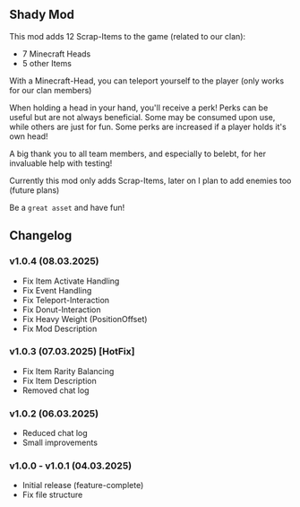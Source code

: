 ## Shady Mod

This mod adds 12 Scrap-Items to the game (related to our clan):
- 7 Minecraft Heads
- 5 other Items

With a Minecraft-Head, you can teleport yourself to the player (only works for our clan members)

When holding a head in your hand, you'll receive a perk!
Perks can be useful but are not always beneficial. Some may be consumed upon use, while others are just for fun.
Some perks are increased if a player holds it's own head!

A big thank you to all team members, and especially to belebt, for her invaluable help with testing!

Currently this mod only adds Scrap-Items, later on I plan to add enemies too (future plans)

Be a `great asset` and have fun!

## Changelog

### v1.0.4 (08.03.2025)
- Fix Item Activate Handling
- Fix Event Handling
- Fix Teleport-Interaction
- Fix Donut-Interaction
- Fix Heavy Weight (PositionOffset)
- Fix Mod Description

### v1.0.3 (07.03.2025) [HotFix]
- Fix Item Rarity Balancing
- Fix Item Description
- Removed chat log

### v1.0.2 (06.03.2025)
- Reduced chat log
- Small improvements

### v1.0.0 - v1.0.1 (04.03.2025)
- Initial release (feature-complete)
- Fix file structure